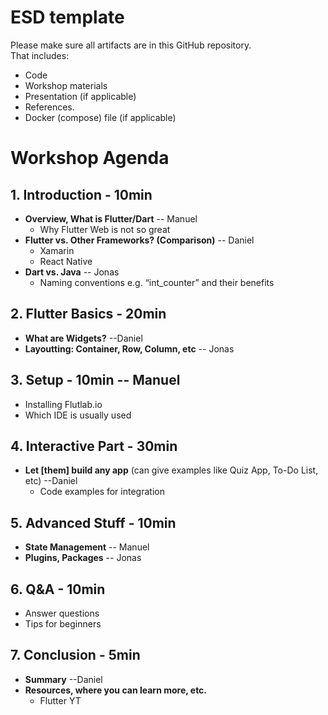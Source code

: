 # ESD template

Please make sure all artifacts are in this GitHub repository.  
That includes:

- Code
- Workshop materials
- Presentation (if applicable)
- References.
- Docker (compose) file (if applicable)

# Workshop Agenda

## 1. Introduction - 10min
- **Overview, What is Flutter/Dart** -- Manuel
  - Why Flutter Web is not so great
- **Flutter vs. Other Frameworks? (Comparison)** -- Daniel
  - Xamarin
  - React Native
- **Dart vs. Java** -- Jonas
  - Naming conventions e.g. “int_counter” and their benefits

## 2. Flutter Basics - 20min
- **What are Widgets?** --Daniel
- **Layoutting: Container, Row, Column, etc** -- Jonas

## 3. Setup - 10min -- Manuel
- Installing Flutlab.io
- Which IDE is usually used

## 4. Interactive Part - 30min
- **Let [them] build any app** (can give examples like Quiz App, To-Do List, etc) --Daniel
  - Code examples for integration

## 5. Advanced Stuff - 10min
- **State Management** -- Manuel
- **Plugins, Packages** -- Jonas

## 6. Q&A - 10min
- Answer questions
- Tips for beginners

## 7. Conclusion - 5min
- **Summary** --Daniel
- **Resources, where you can learn more, etc.**
  - Flutter YT
